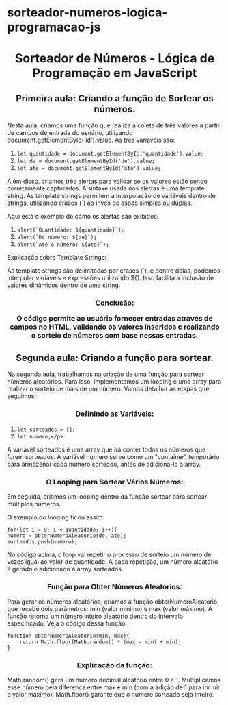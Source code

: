 # sorteador-numeros-logica-programacao-js
<h1 align="center"> Sorteador de Números - Lógica de Programação em JavaScript </h1>

<h2 align="center">Primeira aula: Criando a função de Sortear os números. </h2>
<p>Nesta aula, criamos uma função que realiza a coleta de três valores a partir de campos de entrada do usuário, utilizando document.getElementById('id').value. As três variáveis são:

1. ```let quantidade = document.getElementById('quantidade').value;```
2. ```let de = document.getElementById('de').value;```
3. ```let ate = document.getElementById('ate').value;```

Além disso, criamos três alertas para validar se os valores estão sendo corretamente capturados. A sintaxe usada nos alertas é uma template string. As template strings permitem a interpolação de variáveis dentro de strings, utilizando crases (`) ao invés de aspas simples ou duplas.

Aqui está o exemplo de como os alertas são exibidos:
1. ```alert(`Quantidade: ${quantidade}`);```
2. ```alert(`Do número: ${de}`);```
3. ```alert(`Até o número: ${ate}`);```

Explicação sobre Template Strings:

As template strings são delimitadas por crases (`), e dentro delas, podemos interpolar variáveis e expressões utilizando ${}. Isso facilita a inclusão de valores dinâmicos dentro de uma string.
</p>

<h3 align="center"> Conclusão:
  
O código permite ao usuário fornecer entradas através de campos no HTML, validando os valores inseridos e realizando o sorteio de números com base nessas entradas. </h3>

<h2 align="center"> Segunda aula: Criando a função para sortear. </h2>

<p> Na segunda aula, trabalhamos na criação de uma função para sortear números aleatórios. Para isso, implementamos um looping e uma array para realizar o sorteio de mais de um número. Vamos detalhar as etapas que seguimos.

<h3 align="center"> Definindo as Variáveis: </h3>

1. ```let sorteados = [];```
2. ```let numero;</p>```

A variável sorteados é uma array que irá conter todos os números que forem sorteados. A variável numero serve como um "container" temporário para armazenar cada número sorteado, antes de adicioná-lo à array.

<h3 align="center"> O Looping para Sortear Vários Números: </h3>

Em seguida, criamos um looping dentro da função sortear para sortear múltiplos números.

O exemplo do looping ficou assim:

```
for(let i = 0; i < quantidade; i++){
numero = obterNumeroAleatorio(de, ate);
sorteados.push(numero);
```
No código acima, o loop vai repetir o processo de sorteio um número de vezes igual ao valor de quantidade. A cada repetição, um número aleatório é gerado e adicionado à array sorteados.

<h3 align="center"> Função para Obter Números Aleatórios: </h3>

Para gerar os números aleatórios, criamos a função obterNumeroAleatorio, que recebe dois parâmetros: min (valor mínimo) e max (valor máximo). A função retorna um número inteiro aleatório dentro do intervalo especificado. Veja o código dessa função:

```
function obterNumeroAleatorio(min, max){
    return Math.floor(Math.random() * (max - min) + min);
}
```

<h3 align="center"> Explicação da função: </h3>

Math.random() gera um número decimal aleatório entre 0 e 1.
Multiplicamos esse número pela diferença entre max e min (com a adição de 1 para incluir o valor máximo).
Math.floor() garante que o número sorteado seja inteiro.
